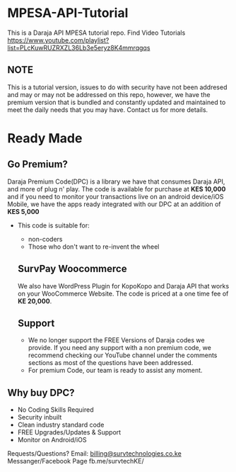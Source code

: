 # MPESA-API-Tutorial
This is a Daraja API MPESA tutorial repo.
Find Video Tutorials https://www.youtube.com/playlist?list=PLcKuwRUZRXZL36Lb3e5eryz8K4mmrqgqs


## NOTE
This is a tutorial version, issues to do with security have not been addresed and may or may not be addressed on this repo,
however, we have the premium version that is bundled and constantly updated and maintained to meet the daily needs that you may
have. Contact us for more details.

# Ready Made
 ## Go Premium?
Daraja Premium Code(DPC) is a library we have that consumes Daraja API, and more of plug n' play. The code is available for purchase at <b>KES 10,000</b> and if you need to monitor your transactions live on an android device/iOS Mobile, we have the apps ready integrated with our DPC at an addition of <b>KES 5,000</b>
- This code is suitable for:
  - non-coders
  - Those who don't want to re-invent the wheel
  
  ## SurvPay Woocommerce
  We also have WordPress Plugin for KopoKopo and Daraja API that works on your WooCommerce Website. The code is priced at a one time fee of <b>KE 20,000</b>.
  
  ## Support
  - We no longer support the FREE Versions of Daraja codes we provide. If you need any support with a non premium code, we recommend checking our YouTube channel under the comments sections as most of the questions have been addressed. 
  - For premium Code, our team is ready to assist any moment.

## Why buy DPC?
- No Coding Skills Required
- Security inbuilt
- Clean industry standard code
- FREE Upgrades/Updates & Support
- Monitor on Android/iOS

Requests/Questions?
Email: billing@survtechnologies.co.ke
Messanger/Facebook Page fb.me/survtechKE/
